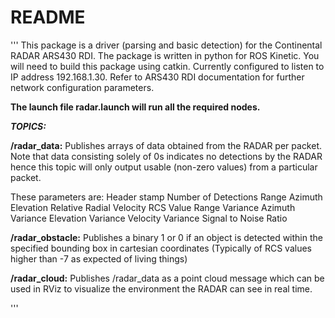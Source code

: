 # README #

'''
This package is a driver (parsing and basic detection) for the Continental RADAR ARS430 RDI.
The package is written in python for ROS Kinetic.
You will need to build this package using catkin.
Currently configured to listen to IP address 192.168.1.30.
Refer to ARS430 RDI documentation for further network configuration parameters.

**The launch file radar.launch will run all the required nodes.**

***TOPICS:***

**/radar_data:** Publishes arrays of data obtained from the RADAR per packet. Note that data consisting solely of 0s indicates no detections by the RADAR hence this topic will only output usable (non-zero values) from a particular packet. 

These parameters are:
Header stamp
Number of Detections
Range
Azimuth
Elevation
Relative Radial Velocity
RCS Value
Range Variance
Azimuth Variance
Elevation Variance
Velocity Variance
Signal to Noise Ratio

**/radar_obstacle:** Publishes a binary 1 or 0 if an object is detected within the specified bounding box in cartesian coordinates (Typically of RCS values higher than -7 as expected of living things)

**/radar_cloud:** Publishes /radar_data as a point cloud message which can be used in RViz to visualize the environment the RADAR can see in real time.

'''
